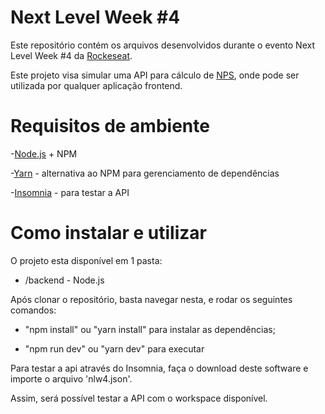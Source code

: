 # Next Level Week #4

Este repositório contém os arquivos desenvolvidos durante o evento Next Level Week #4 da [Rockeseat](https://rocketseat.com.br/).

Este projeto visa simular uma API para cálculo de [NPS](https://rockcontent.com/br/blog/nps/), onde pode ser utilizada por qualquer aplicação frontend. 

# Requisitos de ambiente

-[Node.js](https://nodejs.org/) + NPM 

-[Yarn](https://yarnpkg.com/) - alternativa ao NPM para gerenciamento de dependências

-[Insomnia](https://insomnia.rest/download) - para testar a API

# Como instalar e utilizar

O projeto esta disponível em 1 pasta:

<ul>
  <li>/backend - Node.js</li> 
</ul>

Após clonar o repositório, basta navegar nesta, e rodar os seguintes comandos:

- "npm install" ou "yarn install" para instalar as dependências;

- "npm run dev" ou "yarn dev" para executar 

Para testar a api através do Insomnia, faça o download deste software e importe o arquivo 'nlw4.json'. 

Assim, será possível testar a API com o workspace disponível.
